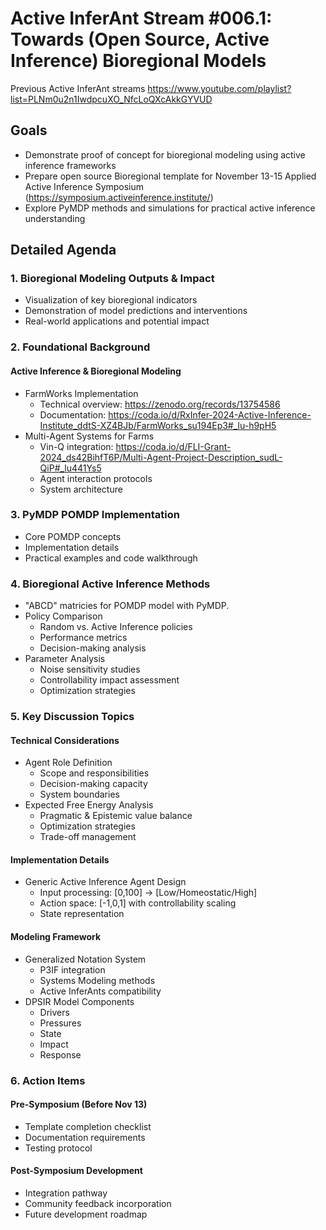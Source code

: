 # Active InferAnt Stream #006.1: Towards (Open Source, Active Inference) Bioregional Models

Previous Active InferAnt streams
<https://www.youtube.com/playlist?list=PLNm0u2n1IwdpcuXO_NfcLoQXcAkkGYVUD>

## Goals

- Demonstrate proof of concept for bioregional modeling using active inference frameworks
- Prepare open source Bioregional template for November 13-15 Applied Active Inference Symposium (<https://symposium.activeinference.institute/>)
- Explore PyMDP methods and simulations for practical active inference understanding

## Detailed Agenda

### 1. Bioregional Modeling Outputs & Impact

- Visualization of key bioregional indicators
- Demonstration of model predictions and interventions
- Real-world applications and potential impact

### 2. Foundational Background

#### Active Inference & Bioregional Modeling

- FarmWorks Implementation
  - Technical overview: <https://zenodo.org/records/13754586>
  - Documentation: <https://coda.io/d/RxInfer-2024-Active-Inference-Institute_ddtS-XZ4BJb/FarmWorks_su194Ep3#_lu-h9pH5>
- Multi-Agent Systems for Farms
  - Vin-Q integration: <https://coda.io/d/FLI-Grant-2024_ds42BihfT6P/Multi-Agent-Project-Description_sudL-QiP#_lu441Ys5>
  - Agent interaction protocols
  - System architecture

### 3. PyMDP POMDP Implementation

- Core POMDP concepts
- Implementation details
- Practical examples and code walkthrough

### 4. Bioregional Active Inference Methods

- "ABCD" matricies for POMDP model with PyMDP.
- Policy Comparison
  - Random vs. Active Inference policies
  - Performance metrics
  - Decision-making analysis
- Parameter Analysis
  - Noise sensitivity studies
  - Controllability impact assessment
  - Optimization strategies

### 5. Key Discussion Topics

#### Technical Considerations

- Agent Role Definition
  - Scope and responsibilities
  - Decision-making capacity
  - System boundaries
- Expected Free Energy Analysis
  - Pragmatic & Epistemic value balance
  - Optimization strategies
  - Trade-off management

#### Implementation Details

- Generic Active Inference Agent Design
  - Input processing: [0,100] → [Low/Homeostatic/High]
  - Action space: [-1,0,1] with controllability scaling
  - State representation

#### Modeling Framework

- Generalized Notation System
  - P3IF integration
  - Systems Modeling methods
  - Active InferAnts compatibility
- DPSIR Model Components
  - Drivers
  - Pressures
  - State
  - Impact
  - Response

### 6. Action Items

#### Pre-Symposium (Before Nov 13)

- Template completion checklist
- Documentation requirements
- Testing protocol

#### Post-Symposium Development

- Integration pathway
- Community feedback incorporation
- Future development roadmap
